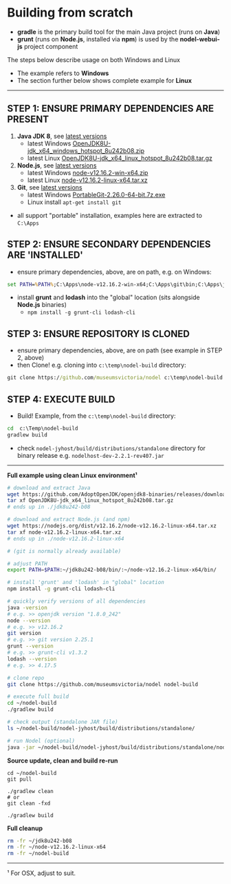 # Building from scratch
* **gradle** is the primary build tool for the main Java project (runs on **Java**)
* **grunt** (runs on **Node.js**, installed via **npm**) is used by the **nodel-webui-js** project component

The steps below describe usage on both Windows and Linux
* The example refers to **Windows**
* The section further below shows complete example for **Linux**

---

## STEP 1: ENSURE PRIMARY DEPENDENCIES ARE PRESENT
  1. **Java JDK 8**, see [latest versions](https://adoptopenjdk.net/releases.html)
      * latest Windows [OpenJDK8U-jdk_x64_windows_hotspot_8u242b08.zip](https://github.com/AdoptOpenJDK/openjdk8-binaries/releases/download/jdk8u242-b08/OpenJDK8U-jdk_x64_windows_hotspot_8u242b08.zip)
      * latest Linux [OpenJDK8U-jdk_x64_linux_hotspot_8u242b08.tar.gz](https://github.com/AdoptOpenJDK/openjdk8-binaries/releases/download/jdk8u242-b08/OpenJDK8U-jdk_x64_linux_hotspot_8u242b08.tar.gz)
  2. **Node.js**, see [latest versions](https://nodejs.org/en/download/)
      * latest Windows [node-v12.16.2-win-x64.zip](https://nodejs.org/dist/v12.16.2/node-v12.16.2-win-x64.zip)
      * latest Linux [node-v12.16.2-linux-x64.tar.xz](https://nodejs.org/dist/v12.16.2/node-v12.16.2-linux-x64.tar.xz)
  3. **Git**, see [latest versions](https://git-scm.com/download)
      * latest Windows [PortableGit-2.26.0-64-bit.7z.exe](https://github.com/git-for-windows/git/releases/download/v2.26.0.windows.1/PortableGit-2.26.0-64-bit.7z.exe)
      * Linux install `apt-get install git`

 * all support "portable" installation, examples here are extracted to `C:\Apps`

## STEP 2: ENSURE SECONDARY DEPENDENCIES ARE 'INSTALLED'
* ensure primary dependencies, above, are on path, e.g. on Windows:
```bat
set PATH=%PATH%;C:\Apps\node-v12.16.2-win-x64;C:\Apps\git\bin;C:\Apps\jdk8u242-b08\bin
```
* install **grunt** and **lodash** into the "global" location (sits alongside **Node.js** binaries)
   * `npm install -g grunt-cli lodash-cli`

## STEP 3: ENSURE REPOSITORY IS CLONED
* ensure primary dependencies, above, are on path (see example in STEP 2, above)
* then Clone! e.g. cloning into `c:\temp\nodel-build` directory:
```bat
git clone https://github.com/museumsvictoria/nodel c:\temp\nodel-build
```

## STEP 4: EXECUTE BUILD
* Build! Example, from the `c:\temp\nodel-build` directory:
```bat
cd  c:\Temp\nodel-build
gradlew build
```
* check `nodel-jyhost/build/distributions/standalone` directory for binary release e.g. `nodelhost-dev-2.2.1-rev407.jar`

---

**Full example using clean Linux environment¹**

```bash
# download and extract Java
wget https://github.com/AdoptOpenJDK/openjdk8-binaries/releases/download/jdk8u242-b08/OpenJDK8U-jdk_x64_linux_hotspot_8u242b08.tar.gz
tar xf OpenJDK8U-jdk_x64_linux_hotspot_8u242b08.tar.gz
# ends up in ./jdk8u242-b08

# download and extract Node.js (and npm)
wget https://nodejs.org/dist/v12.16.2/node-v12.16.2-linux-x64.tar.xz
tar xf node-v12.16.2-linux-x64.tar.xz
# ends up in ./node-v12.16.2-linux-x64

# (git is normally already available)

# adjust PATH
export PATH=$PATH:~/jdk8u242-b08/bin/:~/node-v12.16.2-linux-x64/bin/

# install 'grunt' and 'lodash' in "global" location
npm install -g grunt-cli lodash-cli

# quickly verify versions of all dependencies
java -version 
# e.g. >> openjdk version "1.8.0_242"
node --version
# e.g. >> v12.16.2
git version
# e.g. >> git version 2.25.1
grunt --version
# e.g. >> grunt-cli v1.3.2
lodash --version
# e.g. >> 4.17.5

# clone repo
git clone https://github.com/museumsvictoria/nodel nodel-build

# execute full build
cd ~/nodel-build
./gradlew build

# check output (standalone JAR file)
ls ~/nodel-build/nodel-jyhost/build/distributions/standalone/

# run Nodel (optional)
java -jar ~/nodel-build/nodel-jyhost/build/distributions/standalone/nodelhost-dev-2.2.1-rev407.jar -p 0
```

**Source update, clean and build re-run**
```
cd ~/nodel-build
git pull

./gradlew clean
# or
git clean -fxd

./gradlew build
```

**Full cleanup**
```bash
rm -fr ~/jdk8u242-b08
rm -fr ~/node-v12.16.2-linux-x64
rm -fr ~/nodel-build
```

---
¹ For OSX, adjust to suit.
